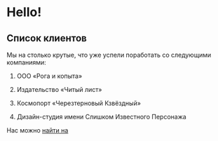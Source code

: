 # Hello!

## Список клиентов 

Мы на столько крутые, что уже успели поработать со следующими компаниями:

1. ООО «Рога и копыта»
 
2. Издательство «Читый лист»

3. Космопорт «Черезтерновый Кзвёздный»
   
4. Дизайн-студия имени Слишком Известного Персонажа

Нас можно [найти на](https://www.google.com)

